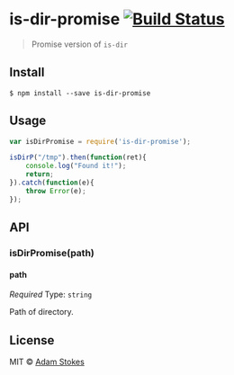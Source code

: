 # is-dir-promise [![Build Status](https://travis-ci.org/battlemidget/is-dir-promise.svg?branch=master)](https://travis-ci.org/battlemidget/is-dir-promise)

> Promise version of `is-dir`

## Install

```
$ npm install --save is-dir-promise
```

## Usage

```js
var isDirPromise = require('is-dir-promise');

isDirP("/tmp").then(function(ret){
    console.log("Found it!");
    return;
}).catch(function(e){
    throw Error(e);
});
```

## API

### isDirPromise(path)

#### path

*Required* 
Type: `string`

Path of directory.

## License

MIT © [Adam Stokes](http://astokes.org)
